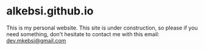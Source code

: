 # alkebsi.github.io
This is my personal website. 
This site is under construction,
so please if you need something, don't hesitate to contact me
with this email: dev.mkebsi@gmail.com

